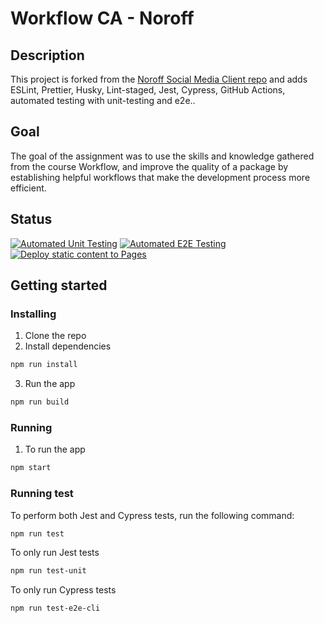 # Workflow CA - Noroff

## Description
This project is forked from the [Noroff Social Media Client repo](https://github.com/noroffFEU/social-media-client) and adds ESLint, Prettier, Husky, Lint-staged, Jest, Cypress, GitHub Actions, automated testing with unit-testing and e2e..

## Goal
The goal of the assignment was to use the skills and knowledge gathered from the course Workflow, and improve the quality of a package by establishing helpful workflows that make the development process more efficient.

## Status
[![Automated Unit Testing](https://github.com/karlwoien/workflow-ca/actions/workflows/unit-test.yml/badge.svg?branch=workflow)](https://github.com/karlwoien/workflow-ca/actions/workflows/unit-test.yml)
[![Automated E2E Testing](https://github.com/karlwoien/workflow-ca/actions/workflows/e2e-test.yml/badge.svg?branch=workflow)](https://github.com/karlwoien/workflow-ca/actions/workflows/e2e-test.yml)
[![Deploy static content to Pages](https://github.com/karlwoien/workflow-ca/actions/workflows/pages.yml/badge.svg?branch=master)](https://github.com/karlwoien/workflow-ca/actions/workflows/pages.yml)

## Getting started

### Installing
1. Clone the repo
2. Install dependencies 
```bash 
npm run install
```
3. Run the app 
```bash 
npm run build
```

### Running
1. To run the app 
```bash
npm start
```

### Running test
To perform both Jest and Cypress tests, run the following command:

```bash
npm run test
```
To only run Jest tests

```bash
npm run test-unit
```

To only run Cypress tests

```bash
npm run test-e2e-cli
```
